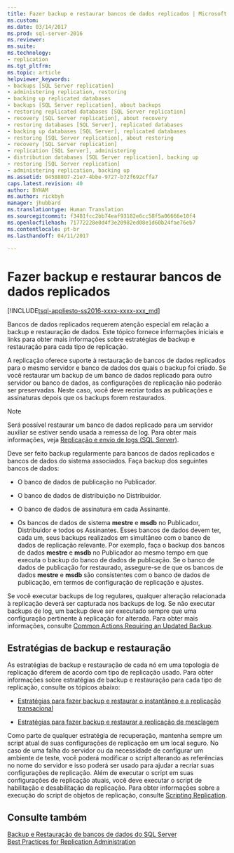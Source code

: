 ```yaml
---
title: Fazer backup e restaurar bancos de dados replicados | Microsoft Docs
ms.custom: 
ms.date: 03/14/2017
ms.prod: sql-server-2016
ms.reviewer: 
ms.suite: 
ms.technology:
- replication
ms.tgt_pltfrm: 
ms.topic: article
helpviewer_keywords:
- backups [SQL Server replication]
- administering replication, restoring
- backing up replicated databases
- backups [SQL Server replication], about backups
- restoring replicated databases [SQL Server replication]
- recovery [SQL Server replication], about recovery
- restoring databases [SQL Server], replicated databases
- backing up databases [SQL Server], replicated databases
- restoring [SQL Server replication], about restoring
- recovery [SQL Server replication]
- replication [SQL Server], administering
- distribution databases [SQL Server replication], backing up
- restoring [SQL Server replication]
- administering replication, backing up
ms.assetid: 04588807-21e7-4bbe-9727-b72f692cffa7
caps.latest.revision: 40
author: BYHAM
ms.author: rickbyh
manager: jhubbard
ms.translationtype: Human Translation
ms.sourcegitcommit: f3481fcc2bb74eaf93182e6cc58f5a06666e10f4
ms.openlocfilehash: 71772228e0d4f3e20982ed08e1d60b24fae76eb7
ms.contentlocale: pt-br
ms.lasthandoff: 04/11/2017

---
```

# <a name="back-up-and-restore-replicated-databases"></a>Fazer backup e restaurar bancos de dados replicados
[!INCLUDE[tsql-appliesto-ss2016-xxxx-xxxx-xxx_md](../../../includes/tsql-appliesto-ss2016-xxxx-xxxx-xxx-md.md)]

  Bancos de dados replicados requerem atenção especial em relação a backup e restauração de dados. Este tópico fornece informações iniciais e links para obter mais informações sobre estratégias de backup e restauração para cada tipo de replicação.  
  
 A replicação oferece suporte à restauração de bancos de dados replicados para o mesmo servidor e banco de dados dos quais o backup foi criado. Se você restaurar um backup de um banco de dados replicado para outro servidor ou banco de dados, as configurações de replicação não poderão ser preservadas. Neste caso, você deve recriar todas as publicações e assinaturas depois que os backups forem restaurados.  
  
> [!NOTE]  
>  Será possível restaurar um banco de dados replicado para um servidor auxiliar se estiver sendo usada a remessa de log. Para obter mais informações, veja [Replicação e envio de logs &#40;SQL Server&#41;](../../../database-engine/log-shipping/log-shipping-and-replication-sql-server.md).  
  
 Deve ser feito backup regularmente para bancos de dados replicados e bancos de dados do sistema associados. Faça backup dos seguintes bancos de dados:  
  
-   O banco de dados de publicação no Publicador.  
  
-   O banco de dados de distribuição no Distribuidor.  
  
-   O banco de dados de assinatura em cada Assinante.  
  
-   Os bancos de dados de sistema **mestre** e **msdb** no Publicador, Distribuidor e todos os Assinantes. Esses bancos de dados devem ter, cada um, seus backups realizados em simultâneo com o banco de dados de replicação relevante. Por exemplo, faça o backup dos bancos de dados **mestre** e **msdb** no Publicador ao mesmo tempo em que executa o backup do banco de dados de publicação. Se o banco de dados de publicação for restaurado, assegure-se de que os bancos de dados **mestre** e **msdb** são consistentes com o banco de dados de publicação, em termos de configuração de replicação e ajustes.  
  
 Se você executar backups de log regulares, qualquer alteração relacionada à replicação deverá ser capturada nos backups de log. Se não executar backups de log, um backup deve ser executado sempre que uma configuração pertinente à replicação for alterada. Para obter mais informações, consulte [Common Actions Requiring an Updated Backup](../../../relational-databases/replication/administration/common-actions-requiring-an-updated-backup.md).  
  
## <a name="backup-and-restore-strategies"></a>Estratégias de backup e restauração  
 As estratégias de backup e restauração de cada nó em uma topologia de replicação diferem de acordo com tipo de replicação usado. Para obter informações sobre estratégias de backup e restauração para cada tipo de replicação, consulte os tópicos abaixo:  
  
-   [Estratégias para fazer backup e restaurar o instantâneo e a replicação transacional](../../../relational-databases/replication/administration/strategies-for-backing-up-and-restoring-snapshot-and-transactional-replication.md)  
  
-   [Estratégias para fazer backup e restaurar a replicação de mesclagem](../../../relational-databases/replication/administration/strategies-for-backing-up-and-restoring-merge-replication.md)  
  
 Como parte de qualquer estratégia de recuperação, mantenha sempre um script atual de suas configurações de replicação em um local seguro. No caso de uma falha do servidor ou da necessidade de configurar um ambiente de teste, você poderá modificar o script alterando as referências no nome do servidor e isso poderá ser usado para ajudar a recriar suas configurações de replicação. Além de executar o script em suas configurações de replicação atuais, você deve executar o script de habilitação e desabilitação da replicação. Para obter informações sobre a execução do script de objetos de replicação, consulte [Scripting Replication](../../../relational-databases/replication/scripting-replication.md).  
  
## <a name="see-also"></a>Consulte também  
 [Backup e Restauração de bancos de dados do SQL Server](../../../relational-databases/backup-restore/back-up-and-restore-of-sql-server-databases.md)   
 [Best Practices for Replication Administration](../../../relational-databases/replication/administration/best-practices-for-replication-administration.md)  
  
  
